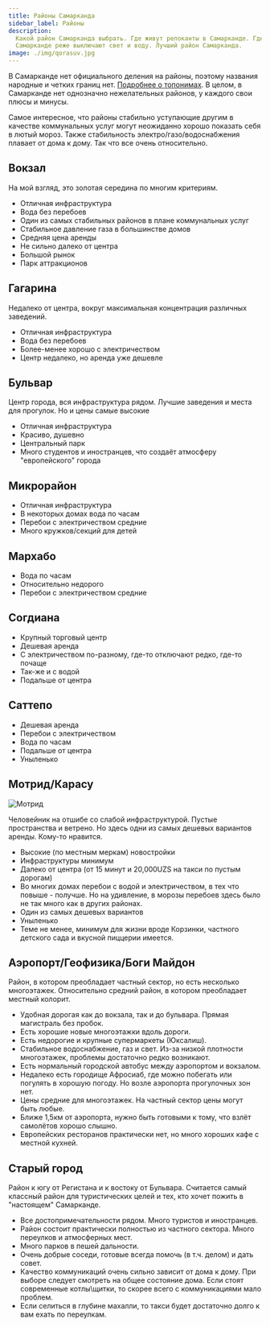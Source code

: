 ```yaml
---
title: Районы Самарканда
sidebar_label: Районы
description:
  Какой район Самарканда выбрать. Где живут релоканты в Самарканде. Где в
  Самарканде реже выключают свет и воду. Лучший район Самарканда.
image: ./img/qorasuv.jpg
---
```


В Самарканде нет официального деления на районы, поэтому названия народные и
четких границ нет. [Подробнее о топонимах](../samarkand/toponyms.md). В целом, в
Самарканде нет однозначно нежелательных районов, у каждого свои плюсы и минусы.

Самое интересное, что районы стабильно уступающие другим в качестве коммунальных
услуг могут неожиданно хорошо показать себя в лютый мороз. Также стабильность
электро/газо/водоснабжения плавает от дома к дому. Так что все очень
относительно.

## Вокзал

На мой взгляд, это золотая середина по многим критериям.

- Отличная инфраструктура
- Вода без перебоев
- Один из самых стабильных районов в плане коммунальных услуг
- Стабильное давление газа в большинстве домов
- Средняя цена аренды
- Не сильно далеко от центра
- Большой рынок
- Парк аттракционов

## Гагарина

Недалеко от центра, вокруг максимальная концентрация различных заведений.

- Отличная инфраструктура
- Вода без перебоев
- Более-менее хорошо с электричеством
- Центр недалеко, но аренда уже дешевле

## Бульвар

Центр города, вся инфраструктура рядом. Лучшие заведения и места для прогулок.
Но и цены самые высокие

- Отличная инфраструктура
- Красиво, душевно
- Центральный парк
- Много студентов и иностранцев, что создаёт атмосферу "европейского" города

## Микрорайон

- Отличная инфраструктура
- В некоторых домах вода по часам
- Перебои с электричеством средние
- Много кружков/секций для детей

## Мархабо

- Вода по часам
- Относительно недорого
- Перебои с электричеством средние

## Согдиана

- Крупный торговый центр
- Дешевая аренда
- С электричеством по-разному, где-то отключают редко, где-то почаще
- Так-же и с водой
- Подальше от центра

## Саттепо

- Дешевая аренда
- Перебои с электричеством
- Вода по часам
- Подальше от центра
- Уныленько

## Мотрид/Карасу

![Мотрид](img/qorasuv.jpg)

Человейник на отшибе со слабой инфраструктурой. Пустые пространства и ветрено.
Но здесь одни из самых дешевых вариантов аренды. Кому-то нравится.

- Высокие (по местным меркам) новостройки
- Инфраструктуры минимум
- Далеко от центра (от 15 минут и 20,000UZS на такси по пустым дорогам)
- Во многих домах перебои с водой и электричеством, в тех что повыше - получше.
  Но на удивление, в морозы перебоев здесь было не так много как в других
  районах.
- Один из самых дешевых вариантов
- Уныленько
- Теме не менее, минимум для жизни вроде Корзинки, частного детского сада и
  вкусной пиццерии имеется.

## Аэропорт/Геофизика/Боги Майдон

Район, в котором преобладает частный сектор, но есть несколько многоэтажек.
Относительно средний район, в котором преобладает местный колорит.

- Удобная дорогая как до вокзала, так и до бульвара. Прямая магистраль без
  пробок.
- Есть хорошие новые многоэтажки вдоль дороги.
- Есть недорогие и крупные супермаркеты (Юксалиш).
- Стабильное водоснабжение, газ и свет. Из-за низкой плотности многоэтажек,
  проблемы достаточно редко возникают.
- Есть нормальный городской автобус между аэропортом и вокзалом.
- Недалеко есть городище Афросиаб, где можно побегать или погулять в хорошую
  погоду. Но возле аэропорта прогулочных зон нет.
- Цены средние для многоэтажек. На частный сектор цены могут быть любые.
- Ближе 1,5км от аэропорта, нужно быть готовыми к тому, что взлёт самолётов
  хорошо слышно.
- Европейских ресторанов практически нет, но много хороших кафе с местной
  кухней.

## Старый город

Район к югу от Регистана и к востоку от Бульвара. Считается самый классный район
для туристических целей и тех, кто хочет пожить в "настоящем" Самарканде.

- Все достопримечательности рядом. Много туристов и иностранцев.
- Район состоит практически полностью из частного сектора. Много переулков и
  атмосферных мест.
- Много парков в пешей дальности.
- Очень добрые соседи, готовые всегда помочь (в т.ч. делом) и дать совет.
- Качество коммуникаций очень сильно зависит от дома к дому. При выборе следует
  смотреть на общее состояние дома. Если стоят современные котлы\щитки, то
  скорее всего с коммуникациями мало проблем.
- Если селиться в глубине махалли, то такси будет достаточно долго к вам ехать
  по переулкам.
